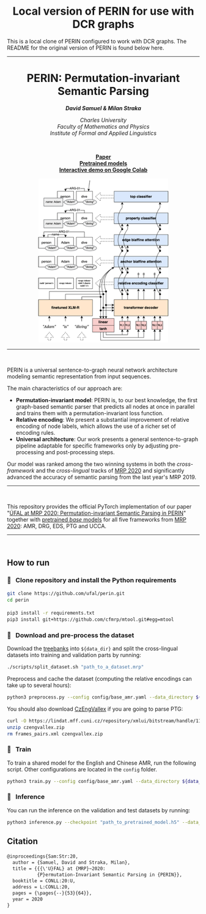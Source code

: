 <h1 align="center"><b>Local version of PERIN for use with DCR graphs</b></h1>
<p>This is a local clone of PERIN configured to work with DCR graphs. The README for the original version of PERIN is found below here.</p>

<hr>

<h1 align="center"><b>PERIN: Permutation-invariant Semantic Parsing</b></h1>

<p align="center">
  <i><b>David Samuel & Milan Straka</b></i>
</p>

<p align="center">
  <i>
    Charles University<br>
    Faculty of Mathematics and Physics<br>
    Institute of Formal and Applied Linguistics
  </i>
</p>
<br>

<p align="center">
  <a href="https://arxiv.org/abs/2011.00758"><b>Paper</b></a><br>
  <a href="https://drive.google.com/drive/folders/11ozu_uo9z3wJwKl1Ei2C3aBNUvb66E-2?usp=sharing"><b>Pretrained models</b></a><br>
  <a href="https://colab.research.google.com/drive/1jqYATZgv1GhEto4eUKH7_-P8VmHIKGMs?usp=sharing"><b>Interactive demo on Google Colab</b></a>
</p>

<p align="center">
  <img src="img/illustration.png" alt="Overall architecture" width="340"/>  
</p>

_______

<br>

PERIN is a universal sentence-to-graph neural network architecture modeling semantic representation from input sequences.

The main characteristics of our approach are:

- <b>Permutation-invariant model</b>: PERIN is, to our best
  knowledge, the first graph-based semantic parser that predicts all nodes at once in parallel and trains them with a permutation-invariant loss function.
- <b>Relative encoding</b>: We present a substantial improvement of relative encoding of node labels, which allows the use of a richer set of encoding rules.
- <b>Universal architecture</b>: Our work presents a general sentence-to-graph pipeline adaptable for specific frameworks only by adjusting pre-processing and post-processing steps.


Our model was ranked among the two winning systems in both the *cross-framework* and the *cross-lingual* tracks of [MRP 2020](http://mrp.nlpl.eu/2020/) and significantly advanced the accuracy of semantic parsing from the last year's MRP 2019. 

_______

<br>

This repository provides the official PyTorch implementation of our paper "[ÚFAL at MRP 2020: Permutation-invariant Semantic Parsing in PERIN]()" together with [pretrained *base* models](https://drive.google.com/drive/folders/11ozu_uo9z3wJwKl1Ei2C3aBNUvb66E-2?usp=sharing) for all five frameworks from [MRP 2020](http://mrp.nlpl.eu/2020/): AMR, DRG, EDS, PTG and UCCA.

_______

<br>

## How to run

### :feet: &nbsp; Clone repository and install the Python requirements

```sh
git clone https://github.com/ufal/perin.git
cd perin

pip3 install -r requirements.txt 
pip3 install git+https://github.com/cfmrp/mtool.git#egg=mtool
```

### :feet: &nbsp; Download and pre-process the dataset

Download the [treebanks](http://mrp.nlpl.eu/2020/index.php?page=14) into `${data_dir}` and split the cross-lingual datasets into training and validation parts by running:
```sh
./scripts/split_dataset.sh "path_to_a_dataset.mrp"
```

Preprocess and cache the dataset (computing the relative encodings can take up to several hours):
```sh
python3 preprocess.py --config config/base_amr.yaml --data_directory ${data_dir}
```

You should also download [CzEngVallex](https://lindat.mff.cuni.cz/repository/xmlui/handle/11234/1-1512) if you are going to parse PTG:
```sh
curl -O https://lindat.mff.cuni.cz/repository/xmlui/bitstream/handle/11234/1-1512/czengvallex.zip
unzip czengvallex.zip
rm frames_pairs.xml czengvallex.zip
```

### :feet: &nbsp; Train

To train a shared model for the English and Chinese AMR, run the following script. Other configurations are located in the `config` folder.
```sh
python3 train.py --config config/base_amr.yaml --data_directory ${data_dir} --save_checkpoints --log_wandb
```

### :feet: &nbsp; Inference

You can run the inference on the validation and test datasets by running:
```sh
python3 inference.py --checkpoint "path_to_pretrained_model.h5" --data_directory ${data_dir}
```

## Citation

```
@inproceedings{Sam:Str:20,
  author = {Samuel, David and Straka, Milan},
  title = {{{\'U}FAL} at {MRP}~2020:
           {P}ermutation-Invariant Semantic Parsing in {PERIN}},
  booktitle = CONLL:20:U,
  address = L:CONLL:20,
  pages = {\pages{--}{53}{64}},
  year = 2020
}
```
